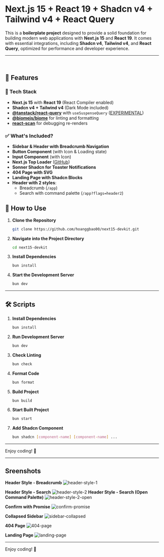 # Next.js 15 + React 19 + Shadcn v4 + Tailwind v4 + React Query

This is a **boilerplate project** designed to provide a solid foundation for building modern web applications with **Next.js 15** and **React 19**. It comes with essential integrations, including **Shadcn v4**, **Tailwind v4**, and **React Query**, optimized for performance and developer experience.

---
<br>

## 🚀 Features

### 📌 Tech Stack
- **Next.js 15** with **React 19** (React Compiler enabled)
- **Shadcn v4 + Tailwind v4** (Dark Mode included)
- **[@tanstack/react-query](https://tanstack.com/query/latest/docs/framework/react/guides/advanced-ssr#experimental-streaming-without-prefetching-in-nextjs)** with `useSuspenseQuery` ([EXPERIMENTAL](https://tanstack.com/query/latest/docs/framework/react/guides/advanced-ssr#experimental-streaming-without-prefetching-in-nextjs))
- **[@biomejs/biome](https://biomejs.dev/)** for linting and formatting
- **[react-scan](https://github.com/aidenybai/react-scan)** for debugging re-renders

### ✅ What's Included?
- **Sidebar & Header with Breadcrumb Navigation**
- **Button Component** (with Icon & Loading state)
- **Input Component** (with Icon)
- **Next.js Top Loader** ([GitHub](https://github.com/TheSGJ/nextjs-toploader))
- **Sonner Shadcn for Toaster Notifications**
- **404 Page with SVG**
- **Landing Page with Shadcn Blocks**
- **Header with 2 styles**:
  - Breadcrumb (`/app`)
  - Search with command palette (`/app?flags=header2`)


## 🔧 How to Use

1. **Clone the Repository**
   ```sh
   git clone https://github.com/hoanggbao00/next15-devkit.git
   ```

2. **Navigate into the Project Directory**
   ```sh
   cd next15-devkit
   ```

3. **Install Dependencies**
   ```sh
   bun install
   ```

4. **Start the Development Server**
   ```sh
   bun dev
   ```

---

## 🛠 Scripts

1. **Install Dependencies**
   ```sh
   bun install
   ```

2. **Run Development Server**
   ```sh
   bun dev
   ```

3. **Check Linting**
   ```sh
   bun check
   ```

4. **Format Code**
   ```sh
   bun format
   ```

5. **Build Project**
   ```sh
   bun build
   ```

6. **Start Built Project**
   ```sh
   bun start
   ```

7. **Add Shadcn Component**
   ```sh
   bun shadcn [component-name] [component-name] ...
   ```

---
Enjoy coding! 🚀

---
## Sreenshots

**Header Style - Breadcrumb**
![header-style-1](./screenshots/header-style-1.png)

**Header Style - Search**
![header-style-2](./screenshots/header-style-2.png)
**Header Style - Search (Open Command Palette)**
![header-style-2-open](./screenshots/header-style-2-open.png)

**Confirm with Promise**
![confirm-promise](./screenshots/confirm-promise.png)

**Collapsed Sidebar**
![sidebar-collapsed](./screenshots/sidebar-collapsed.png)

**404 Page**
![404-page](./screenshots/404-page.png)

**Landing Page**
![landing-page](./screenshots/landing-page.png)

---
Enjoy coding! 🚀
